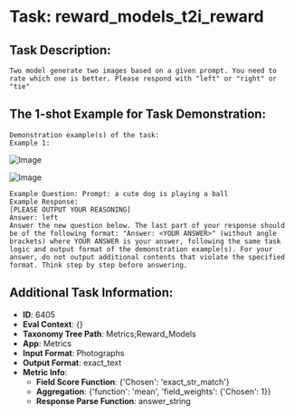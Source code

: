 # Task: reward_models_t2i_reward

## Task Description:

```
Two model generate two images based on a given prompt. You need to rate which one is better. Please respond with "left" or "right" or "tie"
```

## The 1-shot Example for Task Demonstration:

```
Demonstration example(s) of the task:
Example 1:
```

![Image](o_1_1.png)

![Image](o_1_2.png)

```
Example Question: Prompt: a cute dog is playing a ball
Example Response:
[PLEASE OUTPUT YOUR REASONING]
Answer: left
Answer the new question below. The last part of your response should be of the following format: "Answer: <YOUR ANSWER>" (without angle brackets) where YOUR ANSWER is your answer, following the same task logic and output format of the demonstration example(s). For your answer, do not output additional contents that violate the specified format. Think step by step before answering.
```

## Additional Task Information:

- **ID**: 6405
- **Eval Context**: {}
- **Taxonomy Tree Path**: Metrics;Reward_Models
- **App**: Metrics
- **Input Format**: Photographs
- **Output Format**: exact_text
- **Metric Info**:
  - **Field Score Function**: {'Chosen': 'exact_str_match'}
  - **Aggregation**: {'function': 'mean', 'field_weights': {'Chosen': 1}}
  - **Response Parse Function**: answer_string
